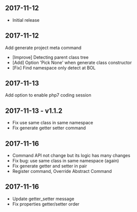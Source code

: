 ## 2017-11-12

- Initial release

## 2017-11-12

Add generate project meta command

- [Improve] Detecting parent class tree
- [Add] Option 'Pick None' when generate class constructor
- [Fix] Find namespace only detect at BOL

## 2017-11-13

Add option to enable php7 coding session

## 2017-11-13 - v1.1.2

- Fix use same class in same namespace
- Fix generate getter setter command

## 2017-11-16

- Command API not change but its logic has many changes
- Fix bug: use same class in same namespace (again)
- Fix generate getter and setter in pair
- Register command, Override Abstract Command

## 2017-11-16

- Update getter_setter message
- Fix properties getter/setter order
